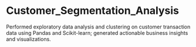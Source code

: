 # Customer_Segmentation_Analysis
 Performed exploratory data analysis and clustering on customer transaction data using Pandas and  Scikit-learn; generated actionable business insights and visualizations.
